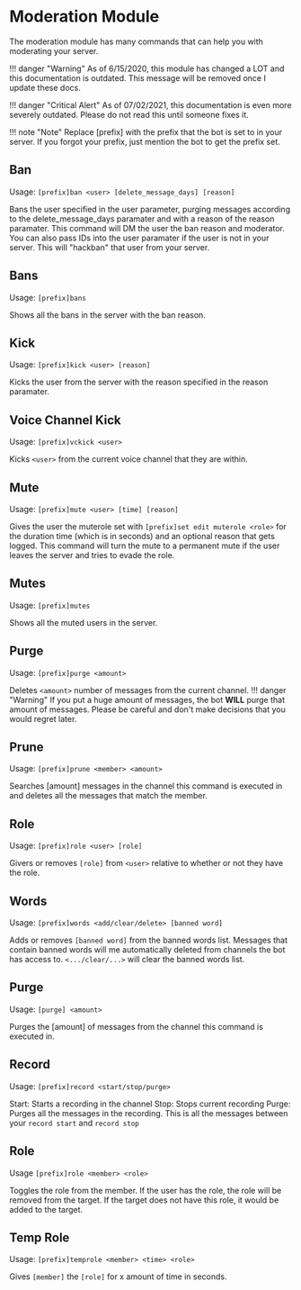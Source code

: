 # Moderation Module
The moderation module has many commands that can help you with moderating your server. 

!!! danger "Warning"
    As of 6/15/2020, this module has changed a LOT and this documentation is outdated. This message will be removed once I update these docs.

!!! danger "Critical Alert"
    As of 07/02/2021, this documentation is even more severely outdated. Please do not read this until someone fixes it.

!!! note "Note" 
    Replace [prefix] with the prefix that the bot is set to in your server. If you forgot your prefix, just mention the bot to get the prefix set.

## Ban
Usage: `[prefix]ban <user> [delete_message_days] [reason]`

Bans the user specified in the user parameter, purging messages according to the delete_message_days paramater and with a reason of the reason paramater. This command will DM the user the ban reason and moderator. You can also pass IDs into the user paramater if the user is not in your server. This will "hackban" that user from your server. 

## Bans
Usage: `[prefix]bans`

Shows all the bans in the server with the ban reason.

## Kick
Usage: `[prefix]kick <user> [reason]`

Kicks the user from the server with the reason specified in the reason paramater.

## Voice Channel Kick
Usage: `[prefix]vckick <user>`

Kicks `<user>` from the current voice channel that they are within.

## Mute
Usage: `[prefix]mute <user> [time] [reason]`

Gives the user the muterole set with `[prefix]set edit muterole <role>` for the duration time (which is in seconds) and an optional reason that gets logged. This command will turn the mute to a permanent mute if the user leaves the server and tries to evade the role.

## Mutes
Usage: `[prefix]mutes`

Shows all the muted users in the server.

## Purge
Usage: `[prefix]purge <amount>`

Deletes `<amount>` number of messages from the current channel.
!!! danger "Warning"
    If you put a huge amount of messages, the bot **WILL** purge that amount of messages. Please be careful and don't make decisions that you would regret later.

## Prune
Usage: `[prefix]prune <member> <amount>`

Searches [amount] messages in the channel this command is executed in and deletes all the messages that match the member. 

## Role
Usage: `[prefix]role <user> [role]`

Givers or removes `[role]` from `<user>` relative to whether or not they have the role.

## Words
Usage: `[prefix]words <add/clear/delete> [banned word]`

Adds or removes `[banned word]` from the banned words list. Messages that contain banned words will me automatically deleted from channels the bot has access to. `<.../clear/...>` will clear the banned words list.

## Purge
Usage: `[purge] <amount>`

Purges the [amount] of messages from the channel this command is executed in. 

## Record
Usage: `[prefix]record <start/stop/purge>`

Start: Starts a recording in the channel
Stop: Stops current recording
Purge: Purges all the messages in the recording. This is all the messages between your `record start` and `record stop`

## Role
Usage `[prefix]role <member> <role>`

Toggles the role from the member. If the user has the role, the role will be removed from the target. If the target does not have this role, it would be added to the target.

## Temp Role
Usage: `[prefix]temprole <member> <time> <role>`

Gives `[member]` the `[role]` for x amount of time in seconds.
